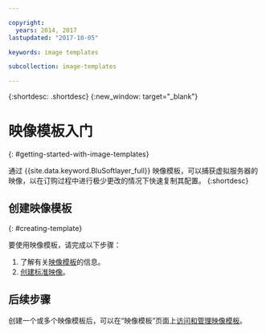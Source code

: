 ```yaml
---

copyright:
  years: 2014, 2017
lastupdated: "2017-10-05"

keywords: image templates

subcollection: image-templates

---
```


{:shortdesc: .shortdesc}
{:new_window: target="_blank"}

# 映像模板入门
{: #getting-started-with-image-templates}

通过 {{site.data.keyword.BluSoftlayer_full}} 映像模板，可以捕获虚拟服务器的映像，以在订购过程中进行极少更改的情况下快速复制其配置。
{:shortdesc}


## 创建映像模板
{: #creating-template}

要使用映像模板，请完成以下步骤：
1. 了解有关[映像模板](/docs/infrastructure/image-templates?topic=image-templates-about-image-templates)的信息。
2. [创建标准映像](/docs/infrastructure/image-templates?topic=image-templates-creating-an-image-template)。

## 后续步骤

创建一个或多个映像模板后，可以在“映像模板”页面上[访问和管理映像模板](/docs/infrastructure/image-templates?topic=image-templates-managing-images-from-the-image-templates-page)。
